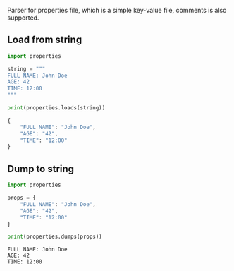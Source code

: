 Parser for properties file, which is a simple key-value file, comments is also supported.

## Load from string

```python
import properties

string = """
FULL NAME: John Doe
AGE: 42
TIME: 12:00
"""

print(properties.loads(string))
```

```python
{
    "FULL NAME": "John Doe",
    "AGE": "42",
    "TIME": "12:00"
}
```

## Dump to string

```python
import properties

props = {
    "FULL NAME": "John Doe",
    "AGE": "42",
    "TIME": "12:00"
}

print(properties.dumps(props))
```

```text
FULL NAME: John Doe
AGE: 42
TIME: 12:00
```
